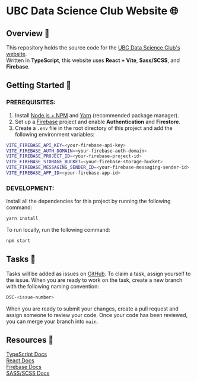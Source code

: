 # **UBC Data Science Club Website** 🌐

## **Overview** 📖
This repository holds the source code for the [UBC Data Science Club's website](https://ubcdsci.club/). \
Written in **TypeScript**, this website uses **React + Vite**, **Sass/SCSS**, and **Firebase**.

## **Getting Started** 🚀

### PREREQUISITES:
1. Install [Node.js + NPM](https://nodejs.org/en/download/) and [Yarn](https://classic.yarnpkg.com/en/docs/install/#windows-stable) (recommended package manager).
2. Set up a [Firebase](https://firebase.google.com/) project and enable **Authentication** and **Firestore**.
3. Create a `.env` file in the root directory of this project and add the following environment variables:

```bash
VITE_FIREBASE_API_KEY=<your-firebase-api-key>
VITE_FIREBASE_AUTH_DOMAIN=<your-firebase-auth-domain>
VITE_FIREBASE_PROJECT_ID=<your-firebase-project-id>
VITE_FIREBASE_STORAGE_BUCKET=<your-firebase-storage-bucket>
VITE_FIREBASE_MESSAGING_SENDER_ID=<your-firebase-messaging-sender-id>
VITE_FIREBASE_APP_ID=<your-firebase-app-id>
```

### DEVELOPMENT:
Install all the dependencies for this project by running the following command:

```bash
yarn install
```

To run locally, run the following command:

```bash
npm start
```

## **Tasks** 📝
Tasks will be added as issues on [GitHub](https://github.com/ubcdsci/ubcdsci_website_ts/issues). To claim a task, assign yourself to the issue. When you are ready to work on the task, create a new branch with the following naming convention:

```bash
DSC-<issue-number>
```

When you are ready to submit your changes, create a pull request and assign someone to review your code. Once your code has been reviewed, you can merge your branch into `main`.

## **Resources** 📑
[TypeScript Docs](https://www.typescriptlang.org/docs/home.html) \
[React Docs](https://reactjs.org/docs/getting-started.html) \
[Firebase Docs](https://firebase.google.com/docs) \
[SASS/SCSS Docs](https://sass-lang.com/documentation)
